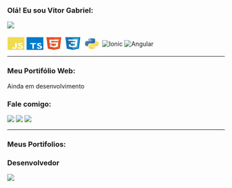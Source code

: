 ### Olá! Eu sou Vitor Gabriel:

<div align="left" style="display: inline_block">
  

<img height="180em" src="https://github-readme-stats.vercel.app/api/top-langs/?username=Vitor-Gabriel-KR&layout=compact&langs_count=7&theme=tokyonight"/>

  </div>

    

   



<div style="display: inline_block"><br>
  <img align="center" alt="Js" height="30" width="40" src="https://raw.githubusercontent.com/devicons/devicon/master/icons/javascript/javascript-plain.svg">
  <img align="center" alt="Ts" height="30" width="40" src="https://raw.githubusercontent.com/devicons/devicon/master/icons/typescript/typescript-plain.svg">
  <img align="center" alt="HTML" height="30" width="40" src="https://raw.githubusercontent.com/devicons/devicon/master/icons/html5/html5-original.svg">
  <img align="center" alt="CSS" height="30" width="40" src="https://raw.githubusercontent.com/devicons/devicon/master/icons/css3/css3-original.svg">
   <img align="center" alt="Python" height="30" width="40" src="https://raw.githubusercontent.com/devicons/devicon/master/icons/python/python-original.svg">
  <img align="center" alt="Ionic" height="30" width="40"  src="https://cdn.jsdelivr.net/gh/devicons/devicon/icons/ionic/ionic-original.svg" />
  <img align="center" alt="Angular" height="30" width="40" src="https://cdn.jsdelivr.net/gh/devicons/devicon/icons/angularjs/angularjs-original.svg" />
</div>

  ---
   ### Meu Portifólio Web:
   <div>
   Ainda em desenvolvimento
   </div>
   
  <!--  <a href = "https://vitor-gabriel-kr.github.io/Portifolio-Final/"><img src="https://img.shields.io/badge/website-000000?style=for-the-badge&logo=About.me&logoColor=white" target="_blank"></a> -->
  
  ### Fale comigo:
 
<div>
   <a href="https://www.linkedin.com/in/vitor-gabriel-49a500269/" target="_blank"><img src="https://img.shields.io/badge/-LinkedIn-%230077B5?style=for-the-badge&logo=linkedin&logoColor=white" target="_blank"></a> 
 <a href="https://twitter.com/KroshaResheniye" target="_blank"><img src="https://img.shields.io/badge/Twitter-1DA1F2?style=for-the-badge&logo=twitter&logoColor=white" target="_blank"></a> 
  <a href = "https://mail.google.com/mail/u/0/#inbox"><img src="https://img.shields.io/badge/Gmail-D14836?style=for-the-badge&logo=gmail&logoColor=white" target="_blank"></a>
  
---
  
### Meus Portifolios:

</div>

  ### Desenvolvedor        

  <a href = "https://drive.google.com/file/d/1mG80VV_HP3k0ujY-v5X8kUaUns5P16Hk/view?usp=sharing"><img src="https://img.shields.io/badge/UpWork-6FDA44?style=for-the-badge&logo=Upwork&logoColor=white" target="_blank"></a>

